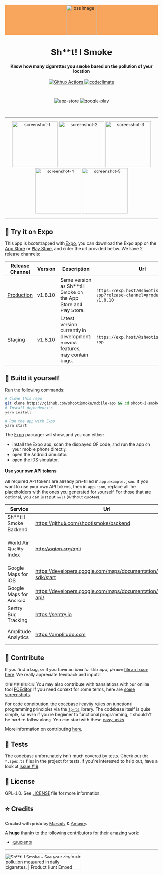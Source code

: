 <p align="center" style="background-color: #F8A65D;">
    <img alt="oss image" src="./assets/logos/transparent/transparent@3x.png" width="100px">
    <h1 align="center">Sh**t! I Smoke</h1>
</p>
<h4 align="center">Know how many cigarettes you smoke based on the pollution of your location</h4>

<p align="center">
  <a href="https://github.com/shootismoke/mobile-app/actions">
    <img alt="Github Actions" src="https://github.com/shootismoke/mobile-app/workflows/master/badge.svg" />
  </a>
  <a href="https://codeclimate.com/github/shootismoke/mobile-app/maintainability">
    <img alt="codeclimate" src="https://api.codeclimate.com/v1/badges/9fc8ebb000978f14b6d0/maintainability" />
  </a>
</p>

<br />

<p align="center">
  <a href="https://itunes.apple.com/us/app/s-i-smoke/id1365605567?mt=8">
    <img alt="app-store" src="https://shootismoke.app/_next/image?url=%2F_next%2Fstatic%2Fimages%2Fapp-store-6299929f8c25bf0a73687c56c59d383f.png&w=3840&q=75" />
  </a>
  <a href="https://play.google.com/store/apps/details?id=com.shitismoke.app">
    <img alt="google-play" src="https://shootismoke.app/_next/image?url=%2F_next%2Fstatic%2Fimages%2Fplay-store-cb00d38a8fc34e1ec5b0732bee38c09d.png&w=3840&q=75" />
  </a>
</p>

<br />

---

<p align="center">
  <img src="./assets/screenshots/ios/iPhone-X-1.png" alt="screenshot-1" width="150">
  <img src="./assets/screenshots/ios/iPhone-X-2.png" alt="screenshot-2" width="150">
  <img src="./assets/screenshots/ios/iPhone-X-3.png" alt="screenshot-3" width="150">
  <img src="./assets/screenshots/ios/iPhone-X-4.png" alt="screenshot-4" width="150">
  <img src="./assets/screenshots/ios/iPhone-X-5.png" alt="screenshot-5" width="150">
</p>

---

## :iphone: Try it on Expo

This app is bootstrapped with [Expo](https://expo.io), you can download the Expo app on the [App Store](https://itunes.apple.com/us/app/expo-client/id982107779) or [Play Store](https://play.google.com/store/apps/details?id=host.exp.exponent), and enter the url provided below. We have 2 release channels:

| Release Channel                                                                           | Version | Description                                                                 | Url                                                                           |
| ----------------------------------------------------------------------------------------- | ------- | --------------------------------------------------------------------------- | ----------------------------------------------------------------------------- |
| [Production](https://exp.host/@amaurymartiny/shootismoke?release-channel=production-v1.8) | v1.8.10 | Same version as Sh\*\*t! I Smoke on the App Store and Play Store.           | `https://exp.host/@shootismoke/mobile-app?release-channel=production-v1.8.10` |
| [Staging](https://exp.host/@amaurymartiny/shootismoke)                                    | v1.8.10 | Latest version currently in development: newest features, may contain bugs. | `https://exp.host/@shootismoke/mobile-app`                                    |

## :hammer: Build it yourself

Run the following commands:

```bash
# Clone this repo
git clone https://github.com/shootismoke/mobile-app && cd shoot-i-smoke
# Install dependencies
yarn install

# Run the app with Expo
yarn start
```

The [Expo](https://expo.io) packager will show, and you can either:

-   install the Expo app, scan the displayed QR code, and run the app on your mobile phone directly.
-   open the Android simulator.
-   open the iOS simulator.

#### Use your own API tokens

All required API tokens are already pre-filled in `app.example.json`. If you want to use your own API tokens, then in `app.json`, replace all the placeholders with the ones you generated for yourself. For those that are optional, you can just put `null` (without quotes).

| Service                  | Url                                                            | Comments                                                                    |
| ------------------------ | -------------------------------------------------------------- | --------------------------------------------------------------------------- |
| Sh\*\*t! I Smoke Backend | https://github.com/shootismoke/backend                         | Required. Pre-filled with a staging token.                                  |
| World Air Quality Index  | http://aqicn.org/api/                                          | Required. You can use the public one in `app.example.json` for development. |
| Google Maps for iOS      | https://developers.google.com/maps/documentation/ios-sdk/start | Optional in development.                                                    |
| Google Maps for Android  | https://developers.google.com/maps/documentation/android-api/  | Optional in development.                                                    |
| Sentry Bug Tracking      | https://sentry.io                                              | Optional.                                                                   |
| Amplitude Analytics      | https://amplitude.com                                          | Optional. Note: we **never** track PII.                                     |

## :raising_hand: Contribute

If you find a bug, or if you have an idea for this app, please [file an issue here](https://github.com/shootismoke/mobile-app/issues). We really appreciate feedback and inputs!

🇬🇧🇫🇷🇪🇸🇨🇳 You may also contribute with translations with our online tool [POEditor](https://poeditor.com/join/project/iEsj0CSPGX). If you need context for some terms, here are [some screenshots](https://nx1394.your-storageshare.de/s/grS6CZJGapRSH6i).

For code contribution, the codebase heavily relies on functional programming principles via the [`fp-ts`](https://github.com/gcanti/fp-ts) library. The codebase itself is quite simple, so even if you're beginner to functional programming, it shouldn't be hard to follow along. You can start with these [easy tasks](https://github.com/shootismoke/mobile-app/issues?q=is%3Aissue+is%3Aopen+label%3A%22good+first+issue%22).

More information on contributing [here](./CONTRIBUTING.md).

## :microscope: Tests

The codebase unfortunately isn't much covered by tests. Check out the `*.spec.ts` files in the project for tests. If you're interested to help out, have a look at [issue #19](https://github.com/shootismoke/mobile-app/issues/19).

## :newspaper: License

GPL-3.0. See [LICENSE](./LICENSE) file for more information.

## :star: Credits

Created with pride by [Marcelo](http://www.marcelocoelho.cc) & [Amaury](https://amaurym.com).

A **huge** thanks to the following contributors for their amazing work:

-   [@lucienbl](https://github.com/lucienbl)

---

<a href="https://www.producthunt.com/posts/sh-t-i-smoke?utm_source=badge-featured&utm_medium=badge&utm_souce=badge-sh-t-i-smoke" target="_blank"><img src="https://api.producthunt.com/widgets/embed-image/v1/featured.svg?post_id=126582&theme=light" alt="Sh**t! I Smoke - See your city's air pollution measured in daily cigarettes. | Product Hunt Embed" style="width: 250px; height: 54px;" width="250px" height="54px" /></a>
